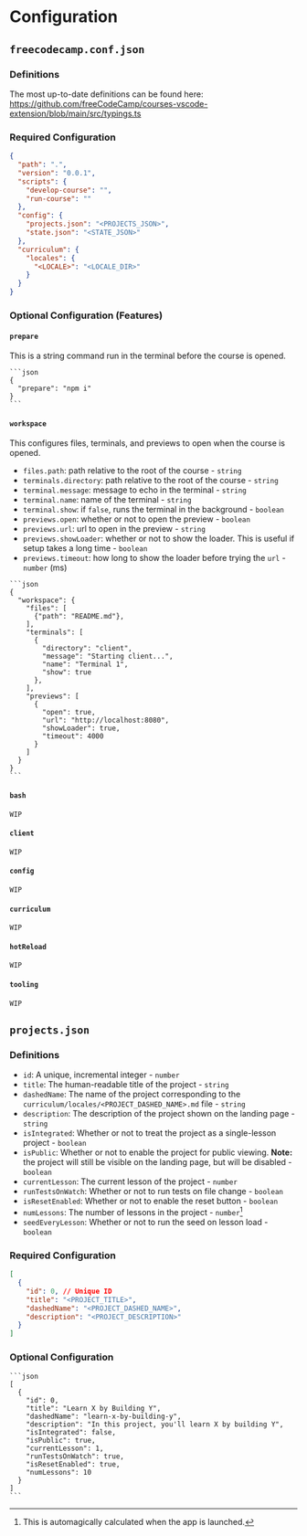# Configuration

## `freecodecamp.conf.json`

### Definitions

The most up-to-date definitions can be found here: https://github.com/freeCodeCamp/courses-vscode-extension/blob/main/src/typings.ts

### Required Configuration

```json
{
  "path": ".",
  "version": "0.0.1",
  "scripts": {
    "develop-course": "",
    "run-course": ""
  },
  "config": {
    "projects.json": "<PROJECTS_JSON>",
    "state.json": "<STATE_JSON>"
  },
  "curriculum": {
    "locales": {
      "<LOCALE>": "<LOCALE_DIR>"
    }
  }
}
```

### Optional Configuration (Features)

#### `prepare`

This is a string command run in the terminal before the course is opened.

````admonish example
```json
{
  "prepare": "npm i"
}
```
````

#### `workspace`

This configures files, terminals, and previews to open when the course is opened.

- `files.path`: path relative to the root of the course - `string`
- `terminals.directory`: path relative to the root of the course - `string`
- `terminal.message`: message to echo in the terminal - `string`
- `terminal.name`: name of the terminal - `string`
- `terminal.show`: if `false`, runs the terminal in the background - `boolean`
- `previews.open`: whether or not to open the preview - `boolean`
- `previews.url`: url to open in the preview - `string`
- `previews.showLoader`: whether or not to show the loader. This is useful if setup takes a long time - `boolean`
- `previews.timeout`: how long to show the loader before trying the `url` - `number` (ms)

````admonish example
```json
{
  "workspace": {
    "files": [
      {"path": "README.md"},
    ],
    "terminals": [
      {
        "directory": "client",
        "message": "Starting client...",
        "name": "Terminal 1",
        "show": true
      },
    ],
    "previews": [
      {
        "open": true,
        "url": "http://localhost:8080",
        "showLoader": true,
        "timeout": 4000
      }
    ]
  }
}
```
````

#### `bash`

```admonish todo
WIP
```

#### `client`

```admonish todo
WIP
```

#### `config`

```admonish todo
WIP
```

#### `curriculum`

```admonish todo
WIP
```

#### `hotReload`

```admonish todo
WIP
```

#### `tooling`

```admonish todo
WIP
```

## `projects.json`

### Definitions

- `id`: A unique, incremental integer - `number`
- `title`: The human-readable title of the project - `string`
- `dashedName`: The name of the project corresponding to the `curriculum/locales/<PROJECT_DASHED_NAME>.md` file - `string`
- `description`: The description of the project shown on the landing page - `string`
- `isIntegrated`: Whether or not to treat the project as a single-lesson project - `boolean`
- `isPublic`: Whether or not to enable the project for public viewing. **Note:** the project will still be visible on the landing page, but will be disabled - `boolean`
- `currentLesson`: The current lesson of the project - `number`
- `runTestsOnWatch`: Whether or not to run tests on file change - `boolean`
- `isResetEnabled`: Whether or not to enable the reset button - `boolean`
- `numLessons`: The number of lessons in the project - `number`[^1]
- `seedEveryLesson`: Whether or not to run the seed on lesson load - `boolean`

[^1]: This is automagically calculated when the app is launched.

### Required Configuration

```json
[
  {
    "id": 0, // Unique ID
    "title": "<PROJECT_TITLE>",
    "dashedName": "<PROJECT_DASHED_NAME>",
    "description": "<PROJECT_DESCRIPTION>"
  }
]
```

### Optional Configuration

````admonish example
```json
[
  {
    "id": 0,
    "title": "Learn X by Building Y",
    "dashedName": "learn-x-by-building-y",
    "description": "In this project, you'll learn X by building Y",
    "isIntegrated": false,
    "isPublic": true,
    "currentLesson": 1,
    "runTestsOnWatch": true,
    "isResetEnabled": true,
    "numLessons": 10
  }
]
```
````
